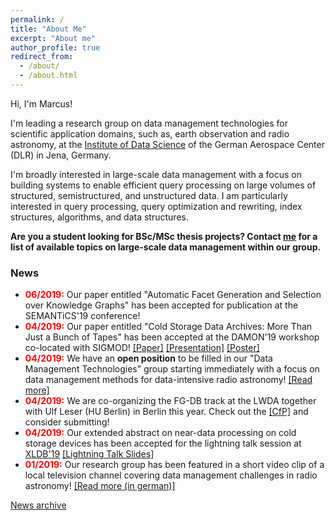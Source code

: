 ```yaml
---
permalink: /
title: "About Me"
excerpt: "About me"
author_profile: true
redirect_from: 
  - /about/
  - /about.html
---
```


Hi, I'm Marcus!

I'm leading a research group on data management technologies for scientific application domains, such as, earth observation and radio astronomy, at the [Institute of Data Science](https://www.dlr.de/dw/en/desktopdefault.aspx/tabid-12192/21400_read-49437/) of the German Aerospace Center (DLR) in Jena, Germany.

I'm broadly interested in large-scale data management with a focus on building systems to enable efficient query processing on large volumes
of structured, semistructured, and unstructured data. I am particularly interested in query processing, query optimization and rewriting, index
structures, algorithms, and data structures.

**Are you a student looking for BSc/MSc thesis projects? Contact [me](mailto:marcus.paradies@dlr.de) for a list of available topics on large-scale data management within our group.**

### News

<!--* <span style="color:red;font-weight:bold">07/2019:</span> We have multiple **open student positions** available in our "Data Management Technologies" group covering all aspects of large-scale data management! [[Read more]](https://www.dlr.de/dlr/jobs/desktopdefault.aspx/tabid-10596/1003_read-31787/)-->
* <span style="color:red;font-weight:bold">06/2019:</span> Our paper entitled "Automatic Facet Generation and Selection over Knowledge Graphs" has been accepted for publication at the SEMANTiCS'19 conference!
* <span style="color:red;font-weight:bold">04/2019:</span> Our paper entitled "Cold Storage Data Archives: More Than Just a Bunch of Tapes" has been accepted at the DAMON'19 workshop co-located with SIGMOD! [[Paper]](https://dl.acm.org/authorize?N686393) [[Presentation]](https://marcusparadies.github.io/files/damon.coldstorage.presentation.pdf) [[Poster]](https://marcusparadies.github.io/files/damon.coldstorage.poster.pdf)
* <span style="color:red;font-weight:bold">04/2019:</span> We have an **open position** to be filled in our "Data Management Technologies" group starting immediately with a focus on data management methods for data-intensive radio astronomy! [[Read more]](https://www.dlr.de/dlr/jobs/en/desktopdefault.aspx/tabid-10596/1003_read-33368/)
* <span style="color:red;font-weight:bold">04/2019:</span> We are co-organizing the FG-DB track at the LWDA together with Ulf Leser (HU Berlin) in Berlin this year. Check out the [[CfP]](https://pages.cms.hu-berlin.de/ipa/lwda2019/cfp_dbwm) and consider submitting!
* <span style="color:red;font-weight:bold">04/2019:</span> Our extended abstract on near-data processing on cold storage devices has been accepted for the lightning talk session at [XLDB'19](https://conf.slac.stanford.edu/xldb2019/agenda-css-2019) [[Lightning Talk Slides]](http://marcusparadies.github.io/files/cryodrill.xldb.pdf)
* <span style="color:red;font-weight:bold">01/2019:</span> Our research group has been featured in a short video clip of a local television channel covering data management challenges in radio astronomy! [[Read more (in german)]](https://www.mdr.de/wissen/videos/Daten-aus-dem-All100.html)

[News archive](https://marcusparadies.github.io/archive/)
